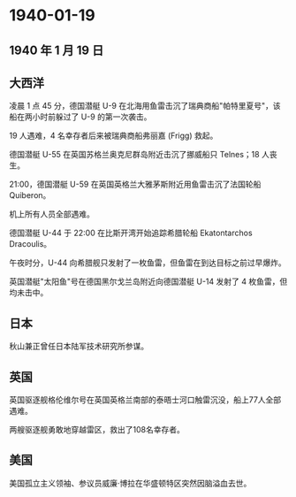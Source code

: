 # 1940-01-19

## 1940 年 1 月 19 日

## 大西洋

凌晨 1 点 45 分，德国潜艇 U-9
在北海用鱼雷击沉了瑞典商船"帕特里夏号"，该船在两小时前躲过了 U-9
的第一次袭击。

19 人遇难，4 名幸存者后来被瑞典商船弗丽嘉 (Frigg) 救起。

德国潜艇 U-55 在英国苏格兰奥克尼群岛附近击沉了挪威船只 Telnes；18
人丧生。

21:00，德国潜艇 U-59 在英国英格兰大雅茅斯附近用鱼雷击沉了法国轮船
Quiberon。

机上所有人员全部遇难。

德国潜艇 U-44 于 22:00 在比斯开湾开始追踪希腊轮船 Ekatontarchos
Dracoulis。

午夜时分，U-44 向希腊舰只发射了一枚鱼雷，但鱼雷在到达目标之前过早爆炸。

英国潜艇"太阳鱼"号在德国黑尔戈兰岛附近向德国潜艇 U-14 发射了 4
枚鱼雷，但均未击中。

## 日本

秋山兼正曾任日本陆军技术研究所参谋。

## 英国

英国驱逐舰格伦维尔号在英国英格兰南部的泰晤士河口触雷沉没，船上77人全部遇难。

两艘驱逐舰勇敢地穿越雷区，救出了108名幸存者。

## 美国

美国孤立主义领袖、参议员威廉·博拉在华盛顿特区突然因脑溢血去世。

